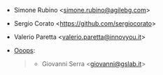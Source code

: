 - Simone Rubino \<<simone.rubino@agilebg.com>\>

- Sergio Corato \<<https://github.com/sergiocorato>\>

- Valerio Paretta \<<valerio.paretta@innovyou.it>\>

- [Ooops](https://www.ooops404.com):

  > - Giovanni Serra \<<giovanni@gslab.it>\>
